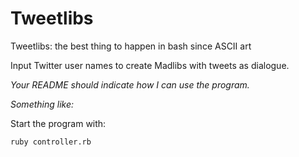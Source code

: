 Tweetlibs
=========

Tweetlibs: the best thing to happen in bash since ASCII art


Input Twitter user names to create Madlibs with tweets as dialogue.

_Your README should indicate how I can use the program._

_Something like:_

Start the program with:

``` shell
ruby controller.rb
```

